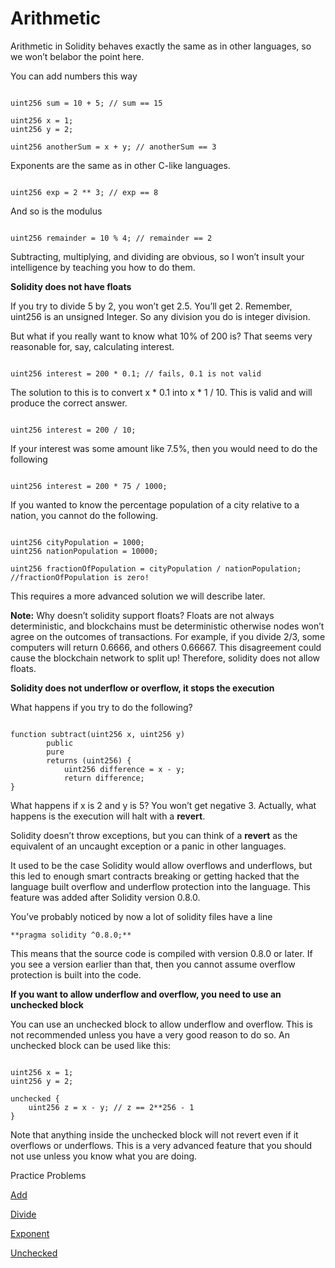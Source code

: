 # Arithmetic

Arithmetic in Solidity behaves exactly the same as in other languages, so we won’t belabor the point here.

You can add numbers this way

```solidity

uint256 sum = 10 + 5; // sum == 15

uint256 x = 1;
uint256 y = 2;

uint256 anotherSum = x + y; // anotherSum == 3
```

Exponents are the same as in other C-like languages.

```solidity

uint256 exp = 2 ** 3; // exp == 8
```

And so is the modulus

```solidity

uint256 remainder = 10 % 4; // remainder == 2
```

Subtracting, multiplying, and dividing are obvious, so I won’t insult your intelligence by teaching you how to do them.

**Solidity does not have floats**

If you try to divide 5 by 2, you won’t get 2.5. You’ll get 2. Remember, uint256 is an unsigned Integer. So any division you do is integer division.

But what if you really want to know what 10% of 200 is? That seems very reasonable for, say, calculating interest.

```solidity

uint256 interest = 200 * 0.1; // fails, 0.1 is not valid
```

The solution to this is to convert x * 0.1 into x * 1 / 10. This is valid and will produce the correct answer.

```solidity

uint256 interest = 200 / 10;
```

If your interest was some amount like 7.5%, then you would need to do the following

```solidity

uint256 interest = 200 * 75 / 1000;
```

If you wanted to know the percentage population of a city relative to a nation, you cannot do the following.

```solidity

uint256 cityPopulation = 1000;
uint256 nationPopulation = 10000;

uint256 fractionOfPopulation = cityPopulation / nationPopulation;
//fractionOfPopulation is zero!
```

This requires a more advanced solution we will describe later.

**Note:** Why doesn’t solidity support floats? Floats are not always deterministic, and blockchains must be deterministic otherwise nodes won’t agree on the outcomes of transactions. For example, if you divide 2/3, some computers will return 0.6666, and others 0.66667. This disagreement could cause the blockchain network to split up! Therefore, solidity does not allow floats.

**Solidity does not underflow or overflow, it stops the execution**

What happens if you try to do the following?

```solidity

function subtract(uint256 x, uint256 y) 
        public 
        pure 
        returns (uint256) {
            uint256 difference = x - y;
            return difference;
}
```

What happens if x is 2 and y is 5? You won’t get negative 3. Actually, what happens is the execution will halt with a **revert**.

Solidity doesn’t throw exceptions, but you can think of a **revert** as the equivalent of an uncaught exception or a panic in other languages.

It used to be the case Solidity would allow overflows and underflows, but this led to enough smart contracts breaking or getting hacked that the language built overflow and underflow protection into the language. This feature was added after Solidity version 0.8.0.

You’ve probably noticed by now a lot of solidity files have a line

```solidity
**pragma solidity ^0.8.0;**    
```

This means that the source code is compiled with version 0.8.0 or later. If you see a version earlier than that, then you cannot assume overflow protection is built into the code.

**If you want to allow underflow and overflow, you need to use an unchecked block**

You can use an unchecked block to allow underflow and overflow. This is not recommended unless you have a very good reason to do so. An unchecked block can be used like this:

```solidity

uint256 x = 1;
uint256 y = 2;

unchecked {
    uint256 z = x - y; // z == 2**256 - 1
}
```

Note that anything inside the unchecked block will not revert even if it overflows or underflows. This is a very advanced feature that you should not use unless you know what you are doing.

Practice Problems

[Add](https://github.com/RareSkills/Solidity-Exercises/tree/main/Add)

[Divide](https://github.com/RareSkills/Solidity-Exercises/tree/main/Divide)

[Exponent](https://github.com/RareSkills/Solidity-Exercises/tree/main/Exponent)

[Unchecked](https://github.com/RareSkills/Solidity-Exercises/tree/main/Unchecked)
